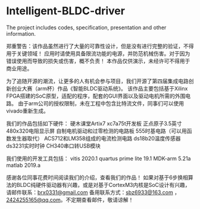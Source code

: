 # Intelligent-BLDC-driver
The project includes codes, specification, presentation and other information.

郑重警告：该作品虽然进行了大量的可靠性设计，但是没有进行完整的验证，不得用于关键领域！
         应用时请使用具备限流功能的电源，并防范机械伤害。对于因为错误使用而导致的损失或伤害，概不负责！
         本作品仅供演示，未经许可不得用于商业用途。

为了追随开源的潮流，让更多的人有机会参与项目，我们开源了第四届集成电路创新创业大赛（arm杯）作品《智能BLDC驱动系统》。
该作品主要包括基于Xilinx FPGA搭建的SoC原型，适配的程序，配套的GUI界面以及驱动电机所需的外围电路。
由于arm公司的授权限制，未在工程中包含比特流文件，同事们可以使用vivado重新生成。

我们的作品包括如下硬件：
    硬木课堂Artix7 xc7a75t开发板
    正点原子3.5英寸480x320电阻显示屏
    自制电机驱动和过零检测的电路板
    555时基电路（可以用函数发生器取代）
    ACS712和LM358组成的电流检测电路
    ds18b20温度传感器
    ds3231实时时钟
    CH340串口转USB模块

我们使用的开发工具包括：
    vitis 2020.1
    quartus prime lite 19.1
    MDK-arm 5.21a
    matlab 2019.a
    
感谢各位同事花费时间阅读我们的介绍，查看我们的作品！
如果对基于6步换相算法的BLDC纯硬件驱动器有兴趣，或是对基于CortexM3内核是SoC设计有兴趣，请邮件联系：brx0331@gmail.com
备用联系方式：sbz6933@163.com ，2424255165@qq.com。不定期查看邮件，敬请谅解！
